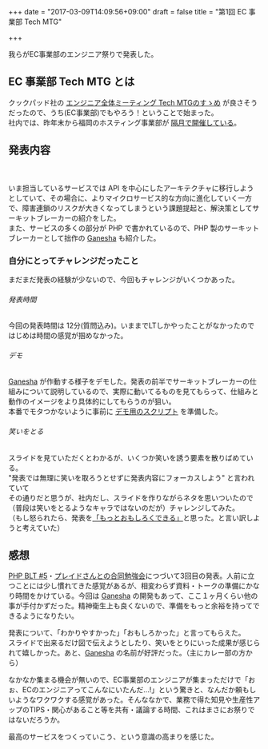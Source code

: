 +++
date = "2017-03-09T14:09:56+09:00"
draft = false
title = "第1回 EC 事業部 Tech MTG"

+++

我らがEC事業部のエンジニア祭りで発表した。

<!--more-->

## EC 事業部 Tech MTG とは

クックパッド社の [エンジニア全体ミーティング Tech MTGのすゝめ](http://techlife.cookpad.com/entry/2016/09/16/192927) が良さそうだったので、うち(EC事業部)でもやろう！ということで始まった。  
社内では、昨年末から福岡のホスティング事業部が [隔月で開催している](http://tech.pepabo.com/2016/12/19/hosting-tech-mtg-report-01/)。

## 発表内容

<script async class="speakerdeck-embed" data-id="3fd29695180c42d9b564e6b2d491bf0a" data-ratio="1.77777777777778" src="//speakerdeck.com/assets/embed.js"></script>
　

いま担当しているサービスでは API を中心にしたアーキテクチャに移行しようとしていて、その場合に、よりマイクロサービス的な方向に進化していく一方で、障害連鎖のリスクが大きくなってしまうという課題提起と、解決策としてサーキットブレーカーの紹介をした。  
また、サービスの多くの部分が PHP で書かれているので、PHP 製のサーキットブレーカーとして拙作の [Ganesha](https://github.com/ackintosh/ganesha/) も紹介した。


### 自分にとってチャレンジだったこと

まだまだ発表の経験が少ないので、今回もチャレンジがいくつかあった。

###### 発表時間

今回の発表時間は 12分(質問込み)。いままでLTしかやったことがなかったのではじめは時間の感覚が掴めなかった。

###### デモ

[Ganesha](https://github.com/ackintosh/ganesha/) が作動する様子をデモした。発表の前半でサーキットブレーカーの仕組みについて説明しているので、実際に動いてるものを見てもらって、仕組みと動作のイメージをより具体的にしてもらうのが狙い。  
本番でモタつかないように事前に [デモ用のスクリプト](https://github.com/ackintosh/ganesha/tree/master/examples) を準備した。

###### 笑いをとる

スライドを見ていただくとわかるが、いくつか笑いを誘う要素を散りばめている。  
"発表では無理に笑いを取ろうとせずに発表内容にフォーカスしよう" と言われていて  
その通りだと思うが、社内だし、スライドを作りながらネタを思いついたので（普段は笑いをとるようなキャラではないのだが）チャレンジしてみた。  
（もし怒られたら、発表を[「もっとおもしろくできる」](https://pepabo.com/company/vision/)と思った。と言い訳しようと考えていた）

## 感想

[PHP BLT #5](/blog/2016/07/20/phpblt5/)・[プレイドさんとの合同勉強会](/blog/2016/10/27/pepabo_plaid_lt/)につづいて3回目の発表。人前に立つことには少し慣れてきた感覚があるが、相変わらず資料・トークの準備にかなり時間をかけている。今回は [Ganesha](https://github.com/ackintosh/ganesha/) の開発もあって、ここ１ヶ月くらい他の事が手付かずだった。精神衛生上も良くないので、準備をもっと余裕を持ってできるようになりたい。  

発表について、「わかりやすかった」「おもしろかった」と言ってもらえた。  
スライドで出来るだけ図で伝えようとしたり、笑いをとりにいった成果が感じられて嬉しかった。あと、[Ganesha](https://github.com/ackintosh/ganesha/) の名前が好評だった。（主にカレー部の方から）



なかなか集まる機会が無いので、EC事業部のエンジニアが集まっただけで「おぉ、ECのエンジニアってこんなにいたんだ...!」という驚きと、なんだか頼もしいようなワクワクする感覚があった。そんななかで、業務で得た知見や生産性アップのTIPS・関心があること等を共有・議論する時間、これはまさにお祭りではないだろうか。

最高のサービスをつくっていこう、という意識の高まりを感じた。
